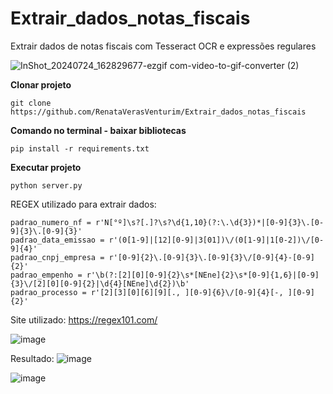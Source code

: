 # Extrair_dados_notas_fiscais
Extrair dados de notas fiscais com Tesseract OCR e expressões regulares

![InShot_20240724_162829677-ezgif com-video-to-gif-converter (2)](https://github.com/user-attachments/assets/3736fe43-9d0f-45a6-adf6-6efe63a0429d)

<b>Clonar projeto</b>

    git clone https://github.com/RenataVerasVenturim/Extrair_dados_notas_fiscais

<b>Comando no terminal - baixar bibliotecas</b>
    
    pip install -r requirements.txt

<b>Executar projeto</b>
    
    python server.py

REGEX utilizado para extrair dados:

    padrao_numero_nf = r'N[°º]\s?[.]?\s?\d{1,10}(?:\.\d{3})*|[0-9]{3}\.[0-9]{3}\.[0-9]{3}'
    padrao_data_emissao = r'(0[1-9]|[12][0-9]|3[01])\/(0[1-9]|1[0-2])\/[0-9]{4}'
    padrao_cnpj_empresa = r'[0-9]{2}\.[0-9]{3}\.[0-9]{3}\/[0-9]{4}-[0-9]{2}'
    padrao_empenho = r'\b(?:[2][0][0-9]{2}\s*[NEne]{2}\s*[0-9]{1,6}|[0-9]{3}\/[2][0][0-9]{2}|\d{4}[NEne]\d{2})\b'
    padrao_processo = r'[2][3][0][6][9][., ][0-9]{6}\/[0-9]{4}[-, ][0-9]{2}'
    
Site utilizado: https://regex101.com/

![image](https://github.com/RenataVerasVenturim/Extrair_dados_notas_fiscais/assets/129551549/44d2b002-7692-4716-89d5-1a9c0a0fba60)


Resultado:
![image](https://github.com/user-attachments/assets/ef5233a6-7f03-4411-bacb-30c5f00e5cf2)

![image](https://github.com/user-attachments/assets/3d62a963-8fa0-4cec-9f12-35b87788771e)



